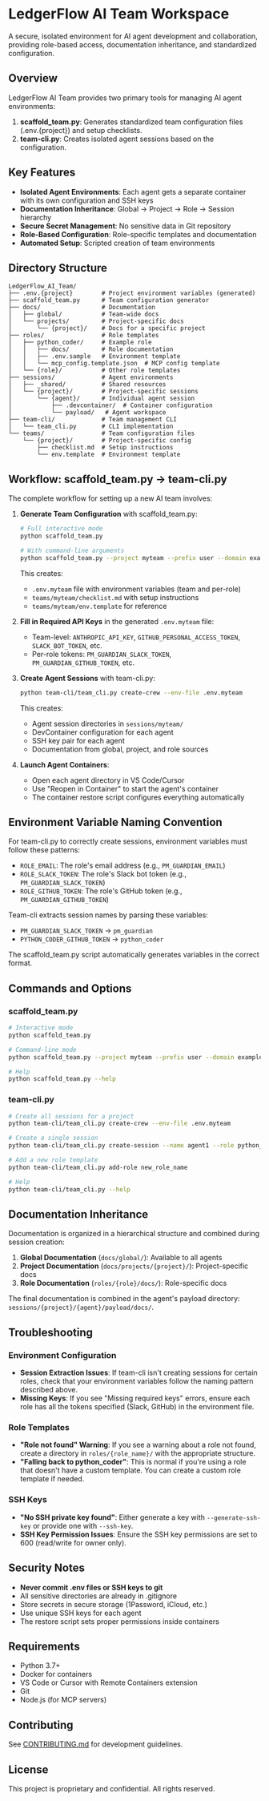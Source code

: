# LedgerFlow AI Team Workspace

A secure, isolated environment for AI agent development and collaboration, providing role-based access, documentation inheritance, and standardized configuration.

## Overview

LedgerFlow AI Team provides two primary tools for managing AI agent environments:

1. **scaffold_team.py**: Generates standardized team configuration files (.env.{project}) and setup checklists.
2. **team-cli.py**: Creates isolated agent sessions based on the configuration.

## Key Features

- **Isolated Agent Environments**: Each agent gets a separate container with its own configuration and SSH keys
- **Documentation Inheritance**: Global → Project → Role → Session hierarchy
- **Secure Secret Management**: No sensitive data in Git repository
- **Role-Based Configuration**: Role-specific templates and documentation
- **Automated Setup**: Scripted creation of team environments

## Directory Structure

```
LedgerFlow_AI_Team/
├── .env.{project}        # Project environment variables (generated)
├── scaffold_team.py      # Team configuration generator
├── docs/                 # Documentation
│   ├── global/           # Team-wide docs
│   └── projects/         # Project-specific docs
│       └── {project}/    # Docs for a specific project
├── roles/                # Role templates
│   ├── python_coder/     # Example role
│   │   ├── docs/         # Role documentation
│   │   ├── .env.sample   # Environment template
│   │   └── mcp_config.template.json  # MCP config template
│   └── {role}/           # Other role templates
├── sessions/             # Agent environments
│   ├── _shared/          # Shared resources
│   └── {project}/        # Project-specific sessions
│       └── {agent}/      # Individual agent session
│           ├── .devcontainer/  # Container configuration
│           └── payload/   # Agent workspace
├── team-cli/             # Team management CLI
│   └── team_cli.py       # CLI implementation
└── teams/                # Team configuration files
    └── {project}/        # Project-specific config
        ├── checklist.md  # Setup instructions
        └── env.template  # Environment template
```

## Workflow: scaffold_team.py → team-cli.py

The complete workflow for setting up a new AI team involves:

1. **Generate Team Configuration** with scaffold_team.py:
   ```bash
   # Full interactive mode
   python scaffold_team.py
   
   # With command-line arguments
   python scaffold_team.py --project myteam --prefix user --domain example.com --roles pm_guardian,python_coder
   ```
   
   This creates:
   - `.env.myteam` file with environment variables (team and per-role)
   - `teams/myteam/checklist.md` with setup instructions
   - `teams/myteam/env.template` for reference

2. **Fill in Required API Keys** in the generated `.env.myteam` file:
   - Team-level: `ANTHROPIC_API_KEY`, `GITHUB_PERSONAL_ACCESS_TOKEN`, `SLACK_BOT_TOKEN`, etc.
   - Per-role tokens: `PM_GUARDIAN_SLACK_TOKEN`, `PM_GUARDIAN_GITHUB_TOKEN`, etc.

3. **Create Agent Sessions** with team-cli.py:
   ```bash
   python team-cli/team_cli.py create-crew --env-file .env.myteam
   ```
   
   This creates:
   - Agent session directories in `sessions/myteam/`
   - DevContainer configuration for each agent
   - SSH key pair for each agent
   - Documentation from global, project, and role sources

4. **Launch Agent Containers**:
   - Open each agent directory in VS Code/Cursor
   - Use "Reopen in Container" to start the agent's container
   - The container restore script configures everything automatically

## Environment Variable Naming Convention

For team-cli.py to correctly create sessions, environment variables must follow these patterns:

- `ROLE_EMAIL`: The role's email address (e.g., `PM_GUARDIAN_EMAIL`)
- `ROLE_SLACK_TOKEN`: The role's Slack bot token (e.g., `PM_GUARDIAN_SLACK_TOKEN`)
- `ROLE_GITHUB_TOKEN`: The role's GitHub token (e.g., `PM_GUARDIAN_GITHUB_TOKEN`)

Team-cli extracts session names by parsing these variables:
- `PM_GUARDIAN_SLACK_TOKEN` → `pm_guardian`
- `PYTHON_CODER_GITHUB_TOKEN` → `python_coder`

The scaffold_team.py script automatically generates variables in the correct format.

## Commands and Options

### scaffold_team.py

```bash
# Interactive mode
python scaffold_team.py

# Command-line mode
python scaffold_team.py --project myteam --prefix user --domain example.com --roles pm_guardian,python_coder

# Help
python scaffold_team.py --help
```

### team-cli.py

```bash
# Create all sessions for a project
python team-cli/team_cli.py create-crew --env-file .env.myteam

# Create a single session
python team-cli/team_cli.py create-session --name agent1 --role python_coder --generate-ssh-key

# Add a new role template
python team-cli/team_cli.py add-role new_role_name

# Help
python team-cli/team_cli.py --help
```

## Documentation Inheritance

Documentation is organized in a hierarchical structure and combined during session creation:

1. **Global Documentation** (`docs/global/`): Available to all agents
2. **Project Documentation** (`docs/projects/{project}/`): Project-specific docs
3. **Role Documentation** (`roles/{role}/docs/`): Role-specific docs

The final documentation is combined in the agent's payload directory: `sessions/{project}/{agent}/payload/docs/`.

## Troubleshooting

### Environment Configuration

- **Session Extraction Issues**: If team-cli isn't creating sessions for certain roles, check that your environment variables follow the naming pattern described above. 
- **Missing Keys**: If you see "Missing required keys" errors, ensure each role has all the tokens specified (Slack, GitHub) in the environment file.

### Role Templates

- **"Role not found" Warning**: If you see a warning about a role not found, create a directory in `roles/{role_name}/` with the appropriate structure.
- **"Falling back to python_coder"**: This is normal if you're using a role that doesn't have a custom template. You can create a custom role template if needed.

### SSH Keys

- **"No SSH private key found"**: Either generate a key with `--generate-ssh-key` or provide one with `--ssh-key`.
- **SSH Key Permission Issues**: Ensure the SSH key permissions are set to 600 (read/write for owner only).

## Security Notes

- **Never commit .env files or SSH keys to git**
- All sensitive directories are already in .gitignore
- Store secrets in secure storage (1Password, iCloud, etc.)
- Use unique SSH keys for each agent
- The restore script sets proper permissions inside containers

## Requirements

- Python 3.7+
- Docker for containers
- VS Code or Cursor with Remote Containers extension
- Git
- Node.js (for MCP servers)

## Contributing

See [CONTRIBUTING.md](CONTRIBUTING.md) for development guidelines.

## License

This project is proprietary and confidential. All rights reserved. 